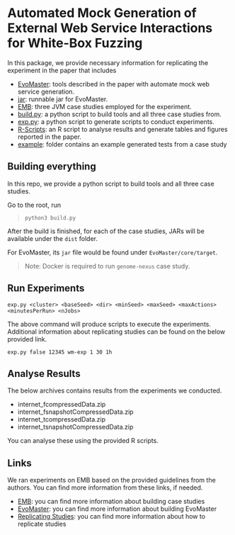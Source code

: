 # Automated Mock Generation of External Web Service Interactions for White-Box Fuzzing

In this package, we provide necessary information for replicating the experiment in the paper that includes 


- [EvoMaster](EvoMaster): tools described in the paper with automate mock web service generation.
- [jar](jar): runnable jar for EvoMaster.
- [EMB](EMB): three JVM case studies employed for the experiment.
- [build.py](build.py): a python script to build tools and all three case studies from.
- [exp.py](exp.py): a python script to generate scripts to conduct experiments.
- [R-Scripts](R-Scripts): an R script to analyse results and generate tables and figures reported in the paper.
- [example](example): folder contains an example generated tests from a case study


## Building everything

In this repo, we provide a python script to build tools and all three case studies.

Go to the root, run 
> `python3 build.py`

After the build is finished, for each of the case studies, JARs will be available under the `dist` folder.

For EvoMaster, its `jar` file would be found under `EvoMaster/core/target`.

> Note: Docker is required to run `genome-nexus` case study.

## Run Experiments

`exp.py <cluster> <baseSeed> <dir> <minSeed> <maxSeed> <maxActions> <minutesPerRun> <nJobs>`

The above command will produce scripts to execute the experiments. Additional information about replicating studies can be found on the below provided link.

`exp.py false 12345 wm-exp 1 30 1h`

## Analyse Results

The below archives contains results from the experiments we conducted.

- internet_fcompressedData.zip
- internet_fsnapshotCompressedData.zip
- internet_tcompressedData.zip
- internet_tsnapshotCompressedData.zip

You can analyse these using the provided R scripts.


## Links

We ran experiments on EMB based on the provided guidelines from the authors. You can find more information from these links, if needed.

- [EMB](https://github.com/EMResearch/EMB/blob/master/README.md): you can find more information about building case studies
- [EvoMaster](https://github.com/EMResearch/EvoMaster/blob/master/docs/build.md): you can find more information about building EvoMaster
- [Replicating Studies](https://github.com/EMResearch/EvoMaster/blob/master/docs/replicating_studies.md): you can find more information about how to replicate studies